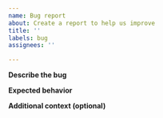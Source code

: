 ```yaml
---
name: Bug report
about: Create a report to help us improve
title: ''
labels: bug
assignees: ''

---
```


**Describe the bug**

<!-- Ex. my submarine got sunk by a missile -->

**Expected behavior**

<!-- Ex. the missile passes over my submarine -->

**Additional context (optional)**

<!-- Ex. the bug happens in Chrome but not Firefox -->
